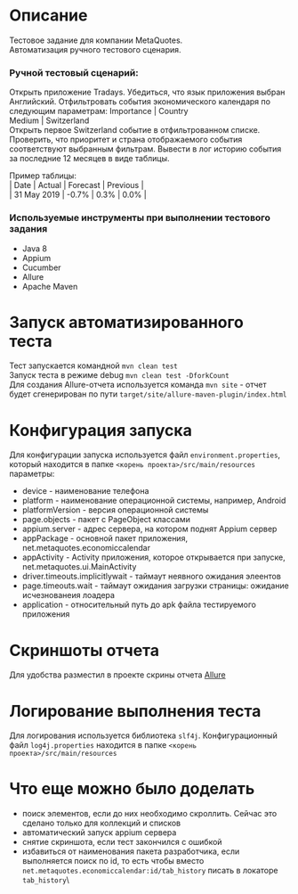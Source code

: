# Описание
Тестовое задание для компании MetaQuotes.  
Автоматизация ручного тестового сценария.

### Ручной тестовый сценарий:
Открыть приложение Tradays.
Убедиться, что язык приложения выбран Английский.
Отфильтровать события экономического календаря по следующим параметрам:
Importance | Country  
Medium     | Switzerland  
Открыть первое Switzerland событие в отфильтрованном списке.
Проверить, что приоритет и страна отображаемого события соответствуют выбранным фильтрам.
Вывести в лог историю события за последние 12 месяцев в виде таблицы.

Пример таблицы:  
| Date        |   Actual | Forecast | Previous |  
| 31 May 2019 |    -0.7% |     0.3% |     0.0% |

### Используемые инструменты при выполнении тестового задания
* Java 8
* Appium
* Cucumber
* Allure
* Apache Maven

# Запуск автоматизированного теста
Тест запускается командной `mvn clean test`  
Запуск теста в режиме debug `mvn clean test -DforkCount`    
Для создания Allure-отчета используется команда `mvn site` - отчет будет сгенерирован по пути `target/site/allure-maven-plugin/index.html`  

# Конфигурация запуска
Для конфигурации запуска используется файл `environment.properties`, который находится в папке `<корень проекта>/src/main/resources` параметры:  
* device - наименование телефона
* platform - наименование операционной системы, например, Android
* platformVersion - версия операционной системы
* page.objects - пакет с PageObject классами 
* appium.server - адрес сервера, на котором поднят Appium сервер
* appPackage - основной пакет приложения, net.metaquotes.economiccalendar
* appActivity - Activity приложения, которое открывается при запуске, net.metaquotes.ui.MainActivity 
* driver.timeouts.implicitlywait - таймаут неявного ожидания элеентов 
* page.timeouts.wait - таймаут ожидания загрузки страницы: ожидание исчезнованеия лоадера
* application - относительный путь до apk файла тестируемого приложения

# Скриншоты отчета
Для удобства разместил в проекте скрины отчета [Allure](https://github.com/nstreltsov/TradaysAutotests/tree/master/report_screen)

# Логирование выполнения теста
Для логирования используется библиотека `slf4j`. Конфигурационный файл `log4j.properties` находится в папке `<корень проекта>/src/main/resources`

# Что еще можно было доделать
* поиск элементов, если до них необходимо скроллить. Сейчас это сделано только для коллекций и списков
* автоматический запуск appium сервера
* снятие скриншота, если тест закончился с ошибкой
* избавиться от наименования пакета разработчика, если выполняется поиск по id, то есть чтобы вместо `net.metaquotes.economiccalendar:id/tab_history` писать в локаторе `tab_history`\



